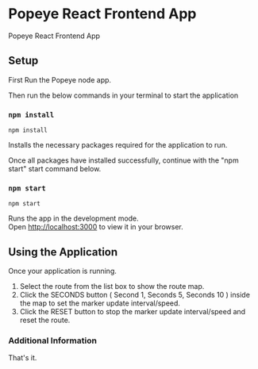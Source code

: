 # Popeye React Frontend App

Popeye React Frontend App

## Setup

First Run the Popeye node app.

Then run the below commands in your terminal to start the application

### `npm install`

```
npm install
```
Installs the necessary packages required for the application to run.

Once all packages have installed successfully, continue with the "npm start" start command below.


### `npm start`

```
npm start
```

Runs the app in the development mode.\
Open [http://localhost:3000](http://localhost:3000) to view it in your browser.

## Using the Application 

Once your application is running.

1. Select the route from the list box to show the route map.
2. Click the SECONDS button ( Second 1, Seconds 5, Seconds 10 ) inside the map to set the marker update interval/speed.
3. Click the RESET button to stop the marker update interval/speed and reset the route.

### Additional Information

That's it.
